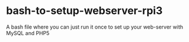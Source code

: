 # bash-to-setup-webserver-rpi3
A bash file where you can just run it once to set up your web-server with MySQL and PHP5
